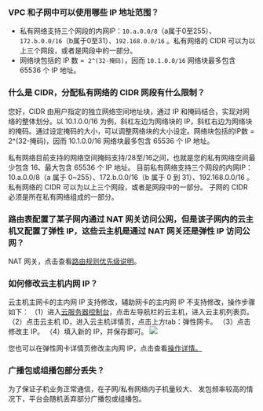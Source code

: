 ### VPC 和子网中可以使用哪些 IP 地址范围？
- 私有网络支持三个网段的内网IP：`10.a.0.0/8`（a属于0至255）、`172.b.0.0/16`（b属于0至31）、`192.168.0.0/16` 。私有网络的 CIDR 可以为以上三个网段，或者是网段中的一部分。
- 网络块包括的 IP 数 =` 2^(32-掩码)`，因而 `10.1.0.0/16` 网络块最多包含 65536 个 IP 地址。

### 什么是 CIDR，分配私有网络的 CIDR 网段有什么限制？
您好，CIDR 由用户指定的独立网络空间地址块，通过 IP 和掩码结合，实现对网络的整体划分。以 10.1.0.0/16 为例，斜杠左边为网络块的 IP，斜杠右边为网络块的掩码。通过设定掩码的大小，可以调整网络块的大小设定。网络块包括的IP数 = 2^(32-掩码)，因而 10.1.0.0/16 网络块最多包含 65536 个 IP 地址。

私有网络目前支持的网络空间掩码支持/28至/16之间，也就是您的私有网络空间最少包含 16、最大包含 65536 个 IP 地址。
目前私有网络支持三个网段的内网IP：10.a.0.0/8（a 属于 0~255）、172.b.0.0/16（b 属于 0 到 31）、192.168.0.0/16 。私有网络的 CIDR 可以为以上三个网段，或者是网段中的一部分。
子网的 CIDR 必须是所在私有网络组成的一部分。

### 路由表配置了某子网内通过 NAT 网关访问公网，但是该子网内的云主机又配置了弹性 IP，这些云主机是通过 NAT 网关还是弹性 IP 访问公网？
NAT 网关，点击查看[路由规则优先级说明](https://cloud.tencent.com/doc/product/215/4954#.E8.B7.AF.E7.94.B1.E8.A7.84.E5.88.99.E4.BC.98.E5.85.88.E7.BA.A7)。

### 如何修改云主机内网 IP？
云主机主网卡的主内网 IP 支持修改，辅助网卡的主内网 IP 不支持修改，操作步骤如下：
（1）进入[云服务器控制台](https://console.cloud.tencent.com/cvm/)，点击左导航栏的云主机，进入云主机列表页。
（2）点击云主机 ID，进入云主机详情页，点击上方tab：弹性网卡。
（3）点击修改主 IP。
（4）填入新的 IP，并保存即可。
![](https://mc.qcloudimg.com/static/img/9c08d3a7ead4707abd6315e2a092184b/A%7D%257Q%25R3C5QDOR%24JM%25I3U%28D.png)

您也可以在弹性网卡详情页修改主内网 IP，点击查看[操作详情。](https://cloud.tencent.com/doc/product/215/6513#.E4.BF.AE.E6.94.B9.E4.B8.BB.E5.86.85.E7.BD.91ip)

### 广播包或组播包部分丢失？
为了保证子机业务正常通信，在子网/私有网络内子机量较大、 发包频率较高的情况下，平台会随机丢弃部分广播包或组播包。
